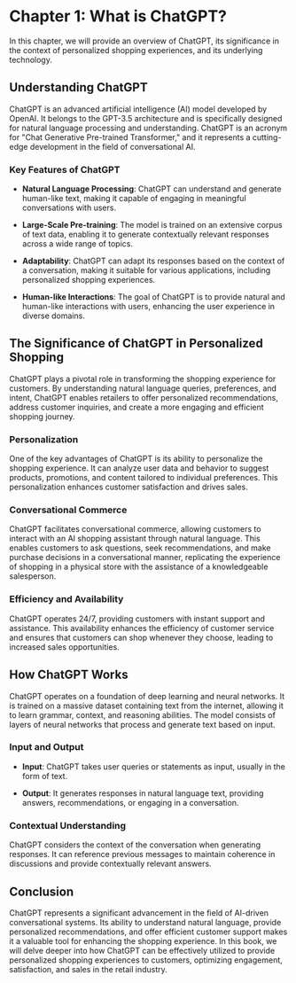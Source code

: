 Chapter 1: What is ChatGPT?
===========================

In this chapter, we will provide an overview of ChatGPT, its significance in the context of personalized shopping experiences, and its underlying technology.

Understanding ChatGPT
---------------------

ChatGPT is an advanced artificial intelligence (AI) model developed by OpenAI. It belongs to the GPT-3.5 architecture and is specifically designed for natural language processing and understanding. ChatGPT is an acronym for "Chat Generative Pre-trained Transformer," and it represents a cutting-edge development in the field of conversational AI.

### **Key Features of ChatGPT**

* **Natural Language Processing**: ChatGPT can understand and generate human-like text, making it capable of engaging in meaningful conversations with users.

* **Large-Scale Pre-training**: The model is trained on an extensive corpus of text data, enabling it to generate contextually relevant responses across a wide range of topics.

* **Adaptability**: ChatGPT can adapt its responses based on the context of a conversation, making it suitable for various applications, including personalized shopping experiences.

* **Human-like Interactions**: The goal of ChatGPT is to provide natural and human-like interactions with users, enhancing the user experience in diverse domains.

The Significance of ChatGPT in Personalized Shopping
----------------------------------------------------

ChatGPT plays a pivotal role in transforming the shopping experience for customers. By understanding natural language queries, preferences, and intent, ChatGPT enables retailers to offer personalized recommendations, address customer inquiries, and create a more engaging and efficient shopping journey.

### **Personalization**

One of the key advantages of ChatGPT is its ability to personalize the shopping experience. It can analyze user data and behavior to suggest products, promotions, and content tailored to individual preferences. This personalization enhances customer satisfaction and drives sales.

### **Conversational Commerce**

ChatGPT facilitates conversational commerce, allowing customers to interact with an AI shopping assistant through natural language. This enables customers to ask questions, seek recommendations, and make purchase decisions in a conversational manner, replicating the experience of shopping in a physical store with the assistance of a knowledgeable salesperson.

### **Efficiency and Availability**

ChatGPT operates 24/7, providing customers with instant support and assistance. This availability enhances the efficiency of customer service and ensures that customers can shop whenever they choose, leading to increased sales opportunities.

How ChatGPT Works
-----------------

ChatGPT operates on a foundation of deep learning and neural networks. It is trained on a massive dataset containing text from the internet, allowing it to learn grammar, context, and reasoning abilities. The model consists of layers of neural networks that process and generate text based on input.

### **Input and Output**

* **Input**: ChatGPT takes user queries or statements as input, usually in the form of text.

* **Output**: It generates responses in natural language text, providing answers, recommendations, or engaging in a conversation.

### **Contextual Understanding**

ChatGPT considers the context of the conversation when generating responses. It can reference previous messages to maintain coherence in discussions and provide contextually relevant answers.

Conclusion
----------

ChatGPT represents a significant advancement in the field of AI-driven conversational systems. Its ability to understand natural language, provide personalized recommendations, and offer efficient customer support makes it a valuable tool for enhancing the shopping experience. In this book, we will delve deeper into how ChatGPT can be effectively utilized to provide personalized shopping experiences to customers, optimizing engagement, satisfaction, and sales in the retail industry.
